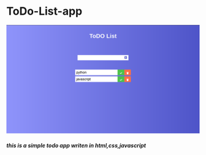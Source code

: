 # ToDo-List-app

![image of todo app ](https://github.com/Ashraful-malik/ToDo-List-app/blob/main/ToDo%20List%20app/todo.png)
<h5>this is a simple todo app writen in html,css,javascript </h5>

